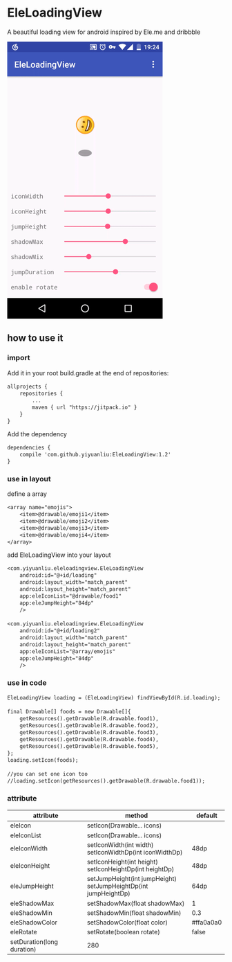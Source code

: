 # EleLoadingView

A beautiful loading view for android inspired by Ele.me and dribbble

![](./screenshots/screenshot.gif)

## how to use it 

### import

Add it in your root build.gradle at the end of repositories:
```
allprojects {
	repositories {
		...
		maven { url "https://jitpack.io" }
	}
}
```

Add the dependency
```
dependencies {
	compile 'com.github.yiyuanliu:EleLoadingView:1.2'
}
```

### use in layout

define a array

```
<array name="emojis">
	<item>@drawable/emoji1</item>
    <item>@drawable/emoji2</item>
	<item>@drawable/emoji3</item>
    <item>@drawable/emoji4</item>
</array>
```

add EleLoadingView into your layout

```
<com.yiyuanliu.eleloadingview.EleLoadingView
    android:id="@+id/loading"        
	android:layout_width="match_parent"
    android:layout_height="match_parent"
    app:eleIconList="@drawable/food1"
    app:eleJumpHeight="84dp"
	/>

<com.yiyuanliu.eleloadingview.EleLoadingView
    android:id="@+id/loading2"        
	android:layout_width="match_parent"
    android:layout_height="match_parent"
    app:eleIconList="@array/emojis"
    app:eleJumpHeight="84dp"
	/>
```

### use in code

```
EleLoadingView loading = (EleLoadingView) findViewById(R.id.loading);

final Drawable[] foods = new Drawable[]{
    getResources().getDrawable(R.drawable.food1),
	getResources().getDrawable(R.drawable.food2),
    getResources().getDrawable(R.drawable.food3),
    getResources().getDrawable(R.drawable.food4),
    getResources().getDrawable(R.drawable.food5),
};
loading.setIcon(foods);

//you can set one icon too
//loading.setIcon(getResources().getDrawable(R.drawable.food1));
```

### attribute

attribute|method|default
---------|------|----
eleIcon|setIcon(Drawable... icons)|
eleIconList|setIcon(Drawable... icons)|
eleIconWidth|setIconWidth(int width)<br/>setIconWidthDp(int iconWidthDp)|48dp
eleIconHeight|setIconHeight(int height)<br/>setIconHeightDp(int heightDp)|48dp
eleJumpHeight|setJumpHeight(int jumpHeight)<br/>setJumpHeightDp(int jumpHeightDp)|64dp
eleShadowMax|setShadowMax(float shadowMax)|1 
eleShadowMin|setShadowMin(float shadowMin)|0.3 
eleShadowColor|setShadowColor(float color)|#ffa0a0a0
eleRotate|setRotate(boolean rotate)|false
 |setDuration(long duration)|280
